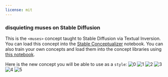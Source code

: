```yaml
---
license: mit
---
```

### disquieting muses on Stable Diffusion
This is the `<muses>` concept taught to Stable Diffusion via Textual Inversion. You can load this concept into the [Stable Conceptualizer](https://colab.research.google.com/github/huggingface/notebooks/blob/main/diffusers/stable_conceptualizer_inference.ipynb) notebook. You can also train your own concepts and load them into the concept libraries using [this notebook](https://colab.research.google.com/github/huggingface/notebooks/blob/main/diffusers/sd_textual_inversion_training.ipynb).

Here is the new concept you will be able to use as a `style`:
![<muses> 0](https://huggingface.co/sd-concepts-library/disquieting-muses/resolve/main/concept_images/5.jpeg)
![<muses> 1](https://huggingface.co/sd-concepts-library/disquieting-muses/resolve/main/concept_images/3.jpeg)
![<muses> 2](https://huggingface.co/sd-concepts-library/disquieting-muses/resolve/main/concept_images/0.jpeg)
![<muses> 3](https://huggingface.co/sd-concepts-library/disquieting-muses/resolve/main/concept_images/2.jpeg)
![<muses> 4](https://huggingface.co/sd-concepts-library/disquieting-muses/resolve/main/concept_images/1.jpeg)
![<muses> 5](https://huggingface.co/sd-concepts-library/disquieting-muses/resolve/main/concept_images/4.jpeg)


